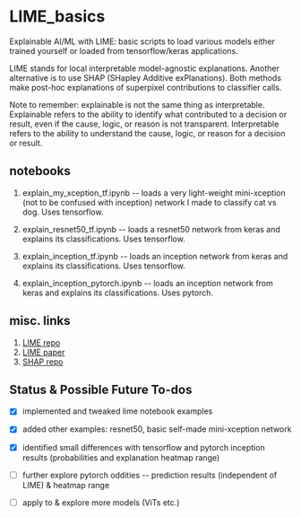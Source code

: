 # LIME_basics
Explainable AI/ML with LIME: basic scripts to load various models either trained yourself or loaded from tensorflow/keras applications.

LIME stands for local interpretable model-agnostic explanations.  Another alternative is to use SHAP (SHapley Additive exPlanations).  Both methods make post-hoc explanations of superpixel contributions to classifier calls. 

Note to remember: explainable is not the same thing as interpretable. Explainable refers to the ability to identify what contributed to a decision or result, even if the cause, logic, or reason is not transparent.  Interpretable refers to the ability to understand the cause, logic, or reason for a decision or result.  



## notebooks
1. explain_my_xception_tf.ipynb -- loads a very light-weight mini-xception (not to be confused with inception) network I made to classify cat vs dog. Uses tensorflow.

2. explain_resnet50_tf.ipynb -- loads a resnet50 network from keras and explains its classifications. Uses tensorflow.

3. explain_inception_tf.ipynb -- loads an inception network from keras and explains its classifications. Uses tensorflow.

4. explain_inception_pytorch.ipynb -- loads an inception network from keras and explains its classifications. Uses pytorch.


## misc. links
1. [LIME repo](https://github.com/marcotcr/lime)
2. [LIME paper](https://arxiv.org/abs/1602.04938)
3. [SHAP repo](https://github.com/slundberg/shap)


## Status & Possible Future To-dos
- [x] implemented and tweaked lime notebook examples
- [x] added other examples: resnet50, basic self-made mini-xception network
- [x] identified small differences with tensorflow and pytorch inception results (probabilities and explanation heatmap range) 
- [ ] further explore pytorch oddities -- prediction results (independent of LIME) & heatmap range
- [ ] apply to & explore more models (ViTs etc.)


